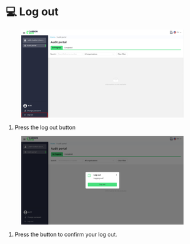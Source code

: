 # 💻 Log out

<figure><img src="../.gitbook/assets/image (4) (1) (1) (1).png" alt=""><figcaption></figcaption></figure>

1. Press the log out button

<figure><img src="../.gitbook/assets/image (6) (1) (1).png" alt=""><figcaption></figcaption></figure>

1. Press the button to confirm your log out.
